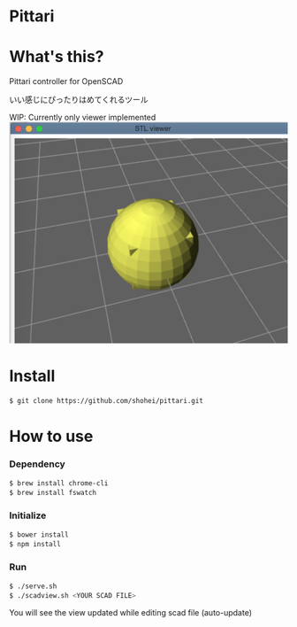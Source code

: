 Pittari
===

# What's this?
Pittari controller for OpenSCAD

いい感じにぴったりはめてくれるツール

WIP: Currently only viewer implemented
![screenshot](image.png)

# Install
```sh
$ git clone https://github.com/shohei/pittari.git
```

# How to use
### Dependency 
```sh
$ brew install chrome-cli 
$ brew install fswatch 
```
### Initialize
```sh
$ bower install
$ npm install
```
### Run
```sh
$ ./serve.sh 
$ ./scadview.sh <YOUR SCAD FILE>
```
You will see the view updated while editing scad file (auto-update)
